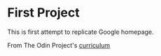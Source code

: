 # First Project
This is first attempt to replicate Google homepage.

From The Odin Project's [curriculum](http://www.theodinproject.com/courses/web-development-101/lessons/html-css)
